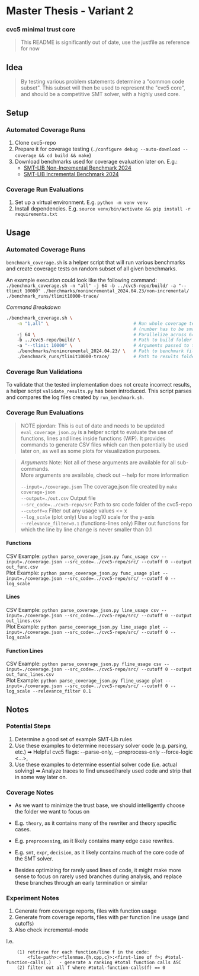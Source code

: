# Master Thesis - Variant 2
### cvc5 minimal trust core
> This README is significantly out of date, use the justfile as reference for now

## Idea
> By testing various problem statements determine a "common code subset".
> This subset will then be used to represent the "cvc5 core", and should be
> a competitive SMT solver, with a highly used core.


## Setup
### Automated Coverage Runs
 1. Clone cvc5-repo
 2. Prepare it for coverage testing (`./configure debug --auto-download --coverage && cd build && make`)
 3. Download benchmarks used for coverage evaluation later on. E.g.:
    - [SMT-LIB Non-Incremental Benchmark 2024](https://zenodo.org/records/11061097)
    - [SMT-LIB Incremental Benchmark 2024](https://zenodo.org/records/11186591)

### Coverage Run Evaluations
 1. Set up a virtual environment. E.g. `python -m venv venv`
 2. Install dependencies. E.g. `source venv/bin/activate && pip install -r requirements.txt`

## Usage
### Automated Coverage Runs
`benchmark_coverage.sh` is a helper script that will run various benchmarks and create coverage tests on random subset of all given benchmarks.

An example execution could look like the following command:<br/>
`./benchmark_coverage.sh -n "all" -j 64 -b ../cvc5-repo/build/ -a "--tlimit 10000" ./benchmarks/nonincremental_2024.04.23/non-incremental/ ./benchmark_runs/tlimit10000-trace/`

*Command Breakdown*
```bash
./benchmark_coverage.sh \
    -n "1,all" \                                # Run whole coverage testsuite over 1 random and all tests
                                                # (number has to be smaller than the total number of tests available)
    -j 64 \                                     # Parallelize across 64 cores
    -b ../cvc5-repo/build/ \                    # Path to build folder (has to be inside the cvc5 repo)
    -a "--tlimit 10000" \                       # Arguments passed to the cvc5 executable found
    ./benchmarks/nonincremental_2024.04.23/ \   # Path to benchmark files (has to only contain smt-lib files)
    ./benchmark_runs/tlimit10000-trace/         # Path to results folder
```

### Coverage Run Validations
To validate that the tested implementation does not create incorrect results, a helper script `validate_results.py` has been introduced.
This script parses and compares the log files created by `run_benchmark.sh`.

### Coverage Run Evaluations
> NOTE pjordan: This is out of date and needs to be updated
`eval_coverage_json.py` is a helper script to evaluate the use of functions, lines and lines inside functions (WIP).
It provides commands to generate CSV files which can then potentially be used later on, as well as some plots for visualization purposes.

> *Arguments*
> Note: Not all of these arguments are available for all sub-commands.<br/>
> More arguments are available, check out --help for more information<br/>
>
> `--input=./coverage.json` The coverage.json file created by `make coverage-json`<br/>
> `--output=./out.csv`      Output file<br/>
> `--src_code=../cvc5-repo/src`    Path to src code folder of the cvc5-repo<br/>
> `--cutoff=x`    Filter out any usage values <= x<br/>
> `--log_scale`   (plot only) Use a log10 scale for the y-axis<br/>
> `--relevance_filter=0.1`   (functions-lines only) Filter out functions for which the line by line change is never smaller than 0.1


#### Functions
CSV Example: `python parse_coverage_json.py func_usage csv --input=./coverage.json --src_code=../cvc5-repo/src/ --cutoff 0 --output out_func.csv`<br/>
Plot Example: `python parse_coverage_json.py func_usage plot --input=./coverage.json --src_code=../cvc5-repo/src/ --cutoff 0 --log_scale`

#### Lines
CSV Example: `python parse_coverage_json.py line_usage csv --input=./coverage.json --src_code=../cvc5-repo/src/ --cutoff 0 --output out_lines.csv`<br/>
Plot Example: `python parse_coverage_json.py line_usage plot --input=./coverage.json --src_code=../cvc5-repo/src/ --cutoff 0 --log_scale`

#### Function Lines
CSV Example: `python parse_coverage_json.py fline_usage csv --input=./coverage.json --src_code=../cvc5-repo/src/ --cutoff 0 --output out_func_lines.csv`<br/>
Plot Example: `python parse_coverage_json.py fline_usage plot --input=./coverage.json --src_code=../cvc5-repo/src/ --cutoff 0 --log_scale --relevance_filter 0.1`


## Notes
### Potential Steps
 1. Determine a good set of example SMT-Lib rules
 2. Use these examples to determine necessary solver code (e.g. parsing, etc.)
    ➡ Helpful cvc5 flags: --parse-only, --preprocess-only
                            --force-logic <...>,
 3. Use these examples to determine essential solver code (i.e. actual solving)
    ➡ Analyze traces to find unused/rarely used code and strip that in some way later on.


### Coverage Notes
 - As we want to minimize the trust base, we should intelligently choose the folder we want to focus on
 - E.g. `theory`, as it contains many of the rewriter and theory specific cases.
 - E.g. `preprocessing`, as it likely contains many edge case rewrites.
 - E.g. `smt`, `expr`, `decision`, as it likely contains much of the core code of the SMT solver.

 - Besides optimizing for rarely used lines of code, it might make more sense to focus on rarely used branches during analysis, 
   and replace these branches through an early termination or similar


### Experiment Notes
1. Generate from coverage reports, files with function usage
2. Generate from coverage reports, files with per function line usage (and cutoffs)
3. Also check incremental-mode

I.e. 
```
    (1) retrieve for each function/line f in the code:
        <file-path>:<filenmae.{h,cpp,c}>:<first-line of f>; #total-function-calls(.)   - generate a ranking #total function calls ASC
    (2) filter out all f where #total-function-calls(f) == 0
```
